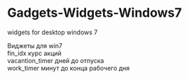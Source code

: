 # Gadgets-Widgets-Windows7
widgets for desktop windows 7

Виджеты для win7  
fin_idx  курс акций  
vacantion_timer  дней до отпуска  
work_timer  минут до конца рабочего дня  

